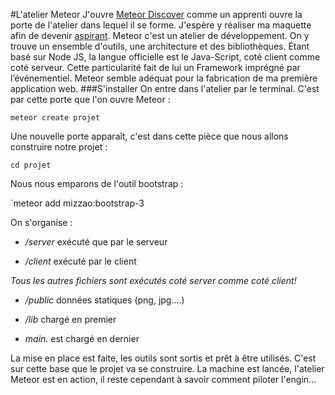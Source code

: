 #L'atelier Meteor
J'ouvre [Meteor Discover](http://fr.discovermeteor.com/) comme un apprenti ouvre la porte de l'atelier dans lequel il se forme. J'espère y réaliser ma maquette afin de devenir [aspirant](https://fr.wikipedia.org/wiki/Compagnons_du_Devoir). Meteor c'est un atelier de développement. On y trouve un ensemble d'outils, une architecture et des bibliothèques. Étant basé sur Node JS, la langue officielle est le Java-Script, coté client comme coté serveur. Cette particularité fait de lui un Framework imprégné par l’événementiel. Meteor semble adéquat pour la fabrication de ma première application web.
###S'installer
On entre dans l'atelier par le terminal. C'est par cette porte que l'on ouvre Meteor :

`meteor create projet` 

Une nouvelle porte apparaît, c'est dans cette pièce que nous allons construire notre projet :

`cd projet` 

Nous nous emparons de l'outil bootstrap :

`meteor add mizzao:bootstrap-3

On s'organise :

- */server* exécuté que par le serveur

- */client* exécuté par le client

*Tous les autres fichiers sont exécutés coté server comme coté client!*

- */public* données statiques (png, jpg....)

- */lib* chargé en premier

- *main.* est chargé en dernier

La mise en place est faite, les outils sont sortis et prêt à être utilisés. C'est sur cette base que le projet va se construire. La machine est lancée, l'atelier Meteor est en action,  il reste cependant à savoir comment piloter l'engin...

